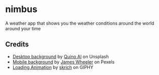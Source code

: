 # nimbus
A weather app that shows you the weather conditions around the world around your time


## Credits
- [Desktop background](https://unsplash.com/photos/waves-of-body-of-water-splashing-on-sand-mBQIfKlvowM) by [Quino Al](https://unsplash.com/@quinoal) on Unsplash
- [Mobile background](https://www.pexels.com/photo/symmetrical-photography-of-clouds-covered-blue-sky-1486974/) by [James Wheeler](https://pexels.com/@souvenirpixels) on Pexels
- [Loading Animation](https://giphy.com/stickers/rain-clouds-cloud-Su0pXI7m9Q8TvQuf8s) by [skrich](https://giphy.com/skrich) on GIPHY